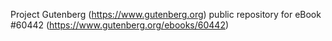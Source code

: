 Project Gutenberg (https://www.gutenberg.org) public repository for
eBook #60442 (https://www.gutenberg.org/ebooks/60442)
